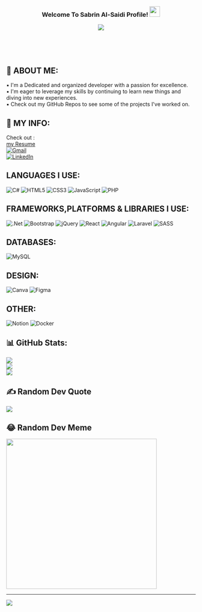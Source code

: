 <br/>
<br/>
<br/>
  <h3 align="center">
  Welcome To Sabrin Al-Saidi Profile!
  <img src="https://media.giphy.com/media/hvRJCLFzcasrR4ia7z/giphy.gif" width="28">
</h3>
<!-- Typing SVG by DenverCoder1 - https://github.com/DenverCoder1/readme-typing-svg -->
<p align="center">
  <a href="https://github.com/DenverCoder1/readme-typing-svg"><img src="https://readme-typing-svg.herokuapp.com/?lines=Full-stack%20web%20developer;Always%20learning%20new%20things&font=Fira%20Code&center=true&width=440&height=45&color=f75c7e&vCenter=true&size=22"></a>
</p> 
<br/>
<br/>
<br/>

## 💫 ABOUT ME:
  ▪ I'm a Dedicated and organized developer with a passion for excellence.<br>
  ▪ I'm eager to leverage my skills by continuing to learn new things and diving into new experiences. <br>
  ▪ Check out my GitHub Repos to see some of the projects I've worked on.<br>


##  📑 MY INFO:
Check out :<br/>
[my Resume](https://drive.google.com/file/d/1OMONgUun2Q5KJcEqdY9irh2AYiusnStx/view?usp=sharing)<br/>
[![Gmail](https://img.shields.io/badge/-sabrinalsaidi95-c14438?logo=Gmail&logoColor=white)](https://mailto:sabrinalsaidi95@gmail.com)<br/>
[![LinkedIn](https://img.shields.io/badge/LinkedIn-%230077B5.svg?logo=linkedin&logoColor=white)](https://linkedin.com/in/sabrin-al-saidi) 

## LANGUAGES I USE:
![C#](https://img.shields.io/badge/c%23-%23239120.svg?style=flat&logo=csharp&logoColor=white)
![HTML5](https://img.shields.io/badge/html5-%23E34F26.svg?style=flat&logo=html5&logoColor=white)
![CSS3](https://img.shields.io/badge/css3-%231572B6.svg?style=flat&logo=css3&logoColor=white)
![JavaScript](https://img.shields.io/badge/javascript-%23323330.svg?style=flat&logo=javascript&logoColor=%23F7DF1E)
![PHP](https://img.shields.io/badge/php-%23777BB4.svg?style=flat&logo=php&logoColor=white)

## FRAMEWORKS,PLATFORMS & LIBRARIES I USE:
![.Net](https://img.shields.io/badge/.NET-5C2D91?style=flat&logo=.net&logoColor=white)
![Bootstrap](https://img.shields.io/badge/bootstrap-%238511FA.svg?style=flat&logo=bootstrap&logoColor=white)
![jQuery](https://img.shields.io/badge/jquery-%230769AD.svg?style=flat&logo=jquery&logoColor=white)
![React](https://img.shields.io/badge/react-%2320232a.svg?style=flat&logo=react&logoColor=%2361DAFB)
![Angular](https://img.shields.io/badge/angular-%23DD0031.svg?style=flat&logo=angular&logoColor=white)
![Laravel](https://img.shields.io/badge/laravel-%23FF2D20.svg?style=flat&logo=laravel&logoColor=white)
![SASS](https://img.shields.io/badge/SASS-hotpink.svg?style=flate&logo=SASS&logoColor=white)

## DATABASES:
![MySQL](https://img.shields.io/badge/mysql-%2300000f.svg?style=flat&logo=mysql&logoColor=white)

## DESIGN:
![Canva](https://img.shields.io/badge/Canva-%2300C4CC.svg?style=flat&logo=Canva&logoColor=white)
![Figma](https://img.shields.io/badge/figma-%23F24E1E.svg?style=flat&logo=figma&logoColor=white)

## OTHER:
![Notion](https://img.shields.io/badge/Notion-%23000000.svg?style=flat&logo=notion&logoColor=white)
![Docker](https://img.shields.io/badge/docker-%230db7ed.svg?style=flate&logo=docker&logoColor=white)


## 📊 GitHub Stats:
![](https://github-readme-stats.vercel.app/api?username=Sabrin-Alsaidi&theme=tokyonight&hide_border=false&include_all_commits=false&count_private=false)<br/>
![](https://github-readme-streak-stats.herokuapp.com/?user=Sabrin-Alsaidi&theme=tokyonight&hide_border=false)<br/>
![](https://github-readme-stats.vercel.app/api/top-langs/?username=Sabrin-Alsaidi&theme=tokyonight&hide_border=false&include_all_commits=false&count_private=false&layout=compact)

## ✍️ Random Dev Quote
![](https://quotes-github-readme.vercel.app/api?type=horizontal&theme=tokyonight)

## 😂 Random Dev Meme
<img src='https://randommeme-five.vercel.app/' style="height: 400px;"/>

---
[![](https://visitcount.itsvg.in/api?id=Sabrin-Alsaidi&icon=0&color=1)](https://visitcount.itsvg.in)

<!-- Proudly created with GPRM ( https://gprm.itsvg.in ) -->
